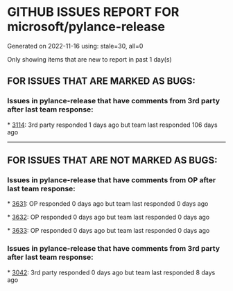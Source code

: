 
# GITHUB ISSUES REPORT FOR microsoft/pylance-release


Generated on 2022-11-16 using: stale=30, all=0


Only showing items that are new to report in past 1 day(s)


## FOR ISSUES THAT ARE MARKED AS BUGS:


### Issues in pylance-release that have comments from 3rd party after last team response:


\* [3114](https://github.com/microsoft/pylance-release/issues/3114 "Assign to variable from commented-out magic command"): 3rd party responded 1 days ago but team last responded 106 days ago

---

## FOR ISSUES THAT ARE NOT MARKED AS BUGS:


### Issues in pylance-release that have comments from OP after last team response:


\* [3631](https://github.com/microsoft/pylance-release/issues/3631 "Pylance randomly forgets previously known inferred types after editing"): OP responded 0 days ago but team last responded 0 days ago

\* [3632](https://github.com/microsoft/pylance-release/issues/3632 "Massive performance issues for all Pylance features in some projects"): OP responded 0 days ago but team last responded 0 days ago

\* [3633](https://github.com/microsoft/pylance-release/issues/3633 "TypeGuard from PEP 647 not working?"): OP responded 0 days ago but team last responded 0 days ago

### Issues in pylance-release that have comments from 3rd party after last team response:


\* [3042](https://github.com/microsoft/pylance-release/issues/3042 "DOUBLE language server started in vscode with conda"): 3rd party responded 0 days ago but team last responded 8 days ago
